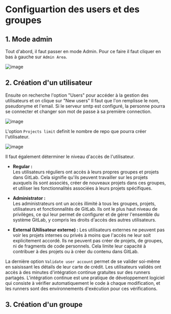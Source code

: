 # Configuartion des users et des groupes

## 1. Mode admin
Tout d'abord, il faut passer en mode Admin.  Pour ce faire il faut cliquer en bas à gauche sur ``Admin Area``.

![image](https://github.com/becodeorg/DAS-CI-CD/assets/26960886/073cc528-93b5-4a0b-81df-c62f793a8b42)

## 2. Création d'un utilisateur
Ensuite on recherche l'option "Users" pour accéder à la gestion des utilisateurs et on clique sur "New users" 
Il faut que l'on remplisse le nom, pseudonyme et l'email. Si le serveur smtp est configuré, la personne pourra se connecter et changer son mot de passe à sa première connection. 

![image](https://github.com/becodeorg/DAS-CI-CD/assets/26960886/aba3845c-1c26-49da-a8fe-7f87c9d60fc7)

L'option ``Projects limit`` definit le nombre de repo que pourra créer l'utilisateur.

![image](https://github.com/becodeorg/DAS-CI-CD/assets/26960886/1da89841-9f3c-4c8b-9c7d-c5d6580479b7)

Il faut également déterminer le niveau d'accès de l'utilisateur.

* **Regular :**  
Les utilisateurs réguliers ont accès à leurs propres groupes et projets dans GitLab.
Cela signifie qu'ils peuvent travailler sur les projets auxquels ils sont associés, créer de nouveaux projets dans ces groupes, et utiliser les fonctionnalités associées à leurs projets spécifiques.

* **Administrator :**  
Les administrateurs ont un accès illimité à tous les groupes, projets, utilisateurs et fonctionnalités de GitLab.
Ils ont le plus haut niveau de privilèges, ce qui leur permet de configurer et de gérer l'ensemble du système GitLab, y compris les droits d'accès des autres utilisateurs.

* **External (Utilisateur externe) :**
Les utilisateurs externes ne peuvent pas voir les projets internes ou privés à moins que l'accès ne leur soit explicitement accordé.
Ils ne peuvent pas créer de projets, de groupes, ni de fragments de code personnels. Cela limite leur capacité à contribuer à des projets ou à créer du contenu dans GitLab.

La dernière option ``Validate user account`` permet de se valider soi-même en saisissant les détails de leur carte de crédit.
Les utilisateurs validés ont accès à des minutes d'intégration continue gratuites sur des runners partagés. L'intégration continue est une pratique de développement logiciel qui consiste à vérifier automatiquement le code à chaque modification, et les runners sont des environnements d'exécution pour ces vérifications.

## 3. Création d'un groupe



